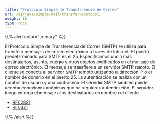 ```yaml
---
title: "Protocolo Simple de Transferencia de Correo"
url: /es/java/simple-mail-transfer-protocol/
weight: 10
type: docs
---
```


{{% alert color="primary" %}} 

El Protocolo Simple de Transferencia de Correo (SMTP) se utiliza para transferir mensajes de correo electrónico a través de Internet. El puerto predeterminado para SMTP es el 25. Especificamos uno o más destinatarios, asunto, cuerpo y otros objetos codificados en el mensaje de correo electrónico. El mensaje se transfiere a un servidor SMTP remoto. El cliente se conecta al servidor SMTP remoto utilizando la dirección IP o el nombre de dominio en el puerto 25. La autenticación se realiza con un nombre de usuario y una contraseña. El servidor SMTP también puede aceptar conexiones anónimas que no requieren autenticación. El servidor luego entrega el mensaje a los destinatarios en nombre del cliente.

- [RFC2821](http://www.rfc-archive.org/getrfc.php?rfc=2821)
- [RFC821](http://www.rfc-archive.org/getrfc.php?rfc=821)

{{% /alert %}}